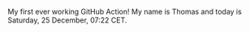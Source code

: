 My first ever working GitHub Action!
My name is Thomas and today is Saturday, 25 December, 07:22 CET. 
